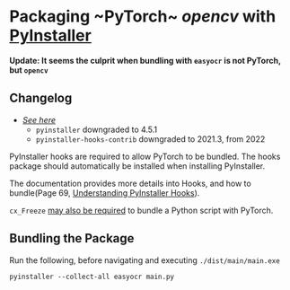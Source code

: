 # Packaging ~PyTorch~ *opencv* with [PyInstaller](https://github.com/pyinstaller/pyinstaller-hooks-contrib)

**Update: It seems the culprit when bundling with `easyocr` is not PyTorch, but `opencv`**

## Changelog

- [*See here*](https://stackoverflow.com/questions/67494128/pyinstaller-modulenotfounderror-no-module-named-cv2)
    - `pyinstaller` downgraded to 4.5.1
    - `pyinstaller-hooks-contrib` downgraded to 2021.3, from 2022

PyInstaller hooks are required to allow PyTorch to be bundled. The hooks package should automatically be installed when installing PyInstaller.

The documentation provides more details into Hooks, and how to bundle(Page 69, [Understanding PyInstaller Hooks](https://readthedocs.org/projects/pyinstaller/downloads/pdf/latest/)).

`cx_Freeze` [may also be required](https://stackoverflow.com/questions/41570359/how-can-i-convert-a-py-to-exe-for-python) to bundle a Python script with PyTorch.

## Bundling the Package

Run the following, before navigating and executing `./dist/main/main.exe`

```
pyinstaller --collect-all easyocr main.py
```
